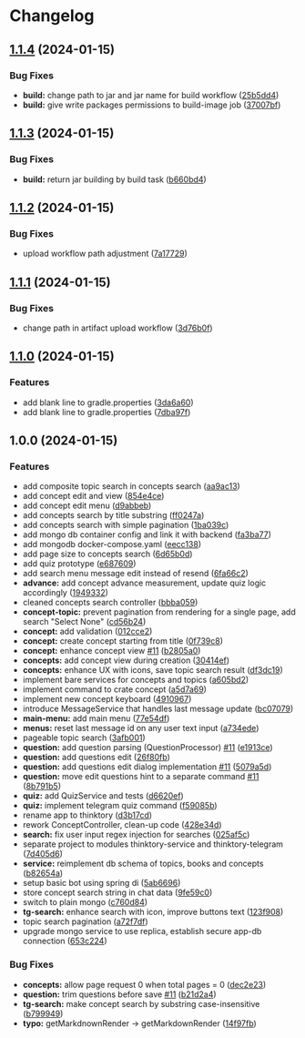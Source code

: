# Changelog

## [1.1.4](https://github.com/Sintexer/thinktory/compare/v1.1.3...v1.1.4) (2024-01-15)


### Bug Fixes

* **build:** change path to jar and jar name for build workflow ([25b5dd4](https://github.com/Sintexer/thinktory/commit/25b5dd4a7781c343dfeb7a6d2b0e8482f864d58d))
* **build:** give write packages permissions to build-image job ([37007bf](https://github.com/Sintexer/thinktory/commit/37007bf44746493afde29d14f2fd17f38ae943ea))

## [1.1.3](https://github.com/Sintexer/thinktory/compare/v1.1.2...v1.1.3) (2024-01-15)


### Bug Fixes

* **build:** return jar building by build task ([b660bd4](https://github.com/Sintexer/thinktory/commit/b660bd49e0e04aee9b775c0e6ea23e9689b5458d))

## [1.1.2](https://github.com/Sintexer/thinktory/compare/v1.1.1...v1.1.2) (2024-01-15)


### Bug Fixes

* upload workflow path adjustment ([7a17729](https://github.com/Sintexer/thinktory/commit/7a177293219b928d596c7391e7b6f67720755c41))

## [1.1.1](https://github.com/Sintexer/thinktory/compare/v1.1.0...v1.1.1) (2024-01-15)


### Bug Fixes

* change path in artifact upload workflow ([3d76b0f](https://github.com/Sintexer/thinktory/commit/3d76b0f8541d76da6aa9b2c5ed052ec14866227c))

## [1.1.0](https://github.com/Sintexer/thinktory/compare/v1.0.0...v1.1.0) (2024-01-15)


### Features

* add blank line to gradle.properties ([3da6a60](https://github.com/Sintexer/thinktory/commit/3da6a604f39329b07dd3eb9996f5cf2b3a7f4bca))
* add blank line to gradle.properties ([7dba97f](https://github.com/Sintexer/thinktory/commit/7dba97f14a965583e80ebf0a98da9fbf4d78ae2c))

## 1.0.0 (2024-01-15)


### Features

* add composite topic search in concepts search ([aa9ac13](https://github.com/Sintexer/thinktory/commit/aa9ac131f82ce15f6a242a1b48eceae1b596ed61))
* add concept edit and view ([854e4ce](https://github.com/Sintexer/thinktory/commit/854e4ce301abe6e4bd1cc44ce2dcada576503300))
* add concept edit menu ([d9abbeb](https://github.com/Sintexer/thinktory/commit/d9abbebe38bb16d8baa8c523830eec7d5a01e83d))
* add concepts search by title substring ([ff0247a](https://github.com/Sintexer/thinktory/commit/ff0247a116d70c8cb906a258b49fe281809ba50a))
* add concepts search with simple pagination ([1ba039c](https://github.com/Sintexer/thinktory/commit/1ba039c2cc619a1aa03631f58921bf342b88eeae))
* add mongo db container config and link it with backend ([fa3ba77](https://github.com/Sintexer/thinktory/commit/fa3ba77fed1f21eeab37e6bba2fa86011b4aa17f))
* add mongodb docker-compose.yaml ([eecc138](https://github.com/Sintexer/thinktory/commit/eecc1380d5ff9617404d00e3b358210f1f9e736d))
* add page size to concepts search ([6d65b0d](https://github.com/Sintexer/thinktory/commit/6d65b0da0a2bad6732c6fead57554b9a72a9a7bb))
* add quiz prototype ([e687609](https://github.com/Sintexer/thinktory/commit/e687609fc8996b708b482a655777ed9d0625c247))
* add search menu message edit instead of resend ([6fa66c2](https://github.com/Sintexer/thinktory/commit/6fa66c2dd3c39bcfcffb180a57ea1bf04018928f))
* **advance:** add concept advance measurement, update quiz logic accordingly ([1949332](https://github.com/Sintexer/thinktory/commit/1949332c7346851516ba5821ff85c98d20a1506a))
* cleaned concepts search controller ([bbba059](https://github.com/Sintexer/thinktory/commit/bbba0590faec412c6d33f19fa66407e95e9588f6))
* **concept-topic:** prevent pagination from rendering for a single page, add search "Select None" ([cd56b24](https://github.com/Sintexer/thinktory/commit/cd56b2487c07a744399daab64b268cc5157cd7c1))
* **concept:** add validation ([012cce2](https://github.com/Sintexer/thinktory/commit/012cce2651004305152cde9387a36272d7819362))
* **concept:** create concept starting from title ([0f739c8](https://github.com/Sintexer/thinktory/commit/0f739c823bfdd9f4335f5ddb159eac232f643edf))
* **concept:** enhance concept view [#11](https://github.com/Sintexer/thinktory/issues/11) ([b2805a0](https://github.com/Sintexer/thinktory/commit/b2805a0e5370c09a512ebb1e4c690705aa57dfa8))
* **concepts:** add concept view during creation ([30414ef](https://github.com/Sintexer/thinktory/commit/30414efa12ae1fd4934d33deb24318bc10544abe))
* **concepts:** enhance UX with icons, save topic search result ([df3dc19](https://github.com/Sintexer/thinktory/commit/df3dc197143a88485f99655aa744ca45e3402f8a))
* implement bare services for concepts and topics ([a605bd2](https://github.com/Sintexer/thinktory/commit/a605bd23ed1e63165236f762f9f84e34fe646486))
* implement command to crate concept ([a5d7a69](https://github.com/Sintexer/thinktory/commit/a5d7a69359c07840072bd641d05be2622df68455))
* implement new concept keyboard ([4910967](https://github.com/Sintexer/thinktory/commit/49109675c883920dc477b1dd1985ecd68cad40e3))
* introduce MessageService that handles last message update ([bc07079](https://github.com/Sintexer/thinktory/commit/bc07079046a8b48572ee6e84746cba960d7f06b2))
* **main-menu:** add main menu ([77e54df](https://github.com/Sintexer/thinktory/commit/77e54df12dedaa84015f5aa21035bb21d3fbd03a))
* **menus:** reset last message id on any user text input ([a734ede](https://github.com/Sintexer/thinktory/commit/a734edeb34f88a60c677535bbf33476e6be47814))
* pageable topic search ([3afb001](https://github.com/Sintexer/thinktory/commit/3afb0012d73116de8bcb6f6fa1df148964c24c72))
* **question:** add question parsing (QuestionProcessor) [#11](https://github.com/Sintexer/thinktory/issues/11) ([e1913ce](https://github.com/Sintexer/thinktory/commit/e1913ced0674dcc1f9f34326b1ac0afadfcbbcf5))
* **question:** add questions edit ([26f80fb](https://github.com/Sintexer/thinktory/commit/26f80fb3d2f3d5ff479244b3a96d6ccdc4a110d0))
* **question:** add questions edit dialog implementation [#11](https://github.com/Sintexer/thinktory/issues/11) ([5079a5d](https://github.com/Sintexer/thinktory/commit/5079a5d953962e57c6d5937465ce5e127ee9b00c))
* **question:** move edit questions hint to a separate command [#11](https://github.com/Sintexer/thinktory/issues/11) ([8b791b5](https://github.com/Sintexer/thinktory/commit/8b791b54b92c09883d51c5ed76055ddf4df08c71))
* **quiz:** add QuizService and tests ([d6620ef](https://github.com/Sintexer/thinktory/commit/d6620ef5e782e7cef2e45c2c6730de96c43979fa))
* **quiz:** implement telegram quiz command ([f59085b](https://github.com/Sintexer/thinktory/commit/f59085bd714ab3e7852f721b0b83888e2e6b0ba0))
* rename app to thinktory ([d3b17cd](https://github.com/Sintexer/thinktory/commit/d3b17cde5dfadcb8b20cdd1ba95d0bad64f02f8f))
* rework ConceptController, clean-up code ([428e34d](https://github.com/Sintexer/thinktory/commit/428e34db20d98524a47c68f85901054b07d537df))
* **search:** fix user input regex injection for searches ([025af5c](https://github.com/Sintexer/thinktory/commit/025af5cb903d39ccc311782888b35f6ddcd6ccf2))
* separate project to modules thinktory-service and thinktory-telegram ([7d405d6](https://github.com/Sintexer/thinktory/commit/7d405d62da3dc6ff59f0bea63c61801eb83bf52e))
* **service:** reimplement db schema of topics, books and concepts ([b82654a](https://github.com/Sintexer/thinktory/commit/b82654a7241cf150e0b900f06e950200d003c0b2))
* setup basic bot using spring di ([5ab6696](https://github.com/Sintexer/thinktory/commit/5ab66967b6d1bbc6b1e40b4abdbb8cf2384a9d97))
* store concept search string in chat data ([9fe59c0](https://github.com/Sintexer/thinktory/commit/9fe59c0b34ebdfb169d0132cb35f115332027214))
* switch to plain mongo ([c760d84](https://github.com/Sintexer/thinktory/commit/c760d8461959999783c230eae6fb6768293973b0))
* **tg-search:** enhance search with icon, improve buttons text ([123f908](https://github.com/Sintexer/thinktory/commit/123f90808f2b9cfe8c5135bcc0218a77532c0e66))
* topic search pagination ([a72f7df](https://github.com/Sintexer/thinktory/commit/a72f7dfa433f08392ee444b1cfafbd3de1fd1e7a))
* upgrade mongo service to use replica, establish secure app-db connection ([653c224](https://github.com/Sintexer/thinktory/commit/653c224047a1dcb28b525eaabcc25baa7500ad6e))


### Bug Fixes

* **concepts:** allow page request 0 when total pages = 0 ([dec2e23](https://github.com/Sintexer/thinktory/commit/dec2e23e41ed53f5cdc3f490e2a6bec5d797d920))
* **question:** trim questions before save [#11](https://github.com/Sintexer/thinktory/issues/11) ([b21d2a4](https://github.com/Sintexer/thinktory/commit/b21d2a497adba407cd38048bb1d32992a7ec0f6e))
* **tg-search:** make concept search by substring case-insensitive ([b799949](https://github.com/Sintexer/thinktory/commit/b799949045c6bf421ec40021eaaaf39e487db4cb))
* **typo:** getMarkdnownRender -&gt; getMarkdownRender ([14f97fb](https://github.com/Sintexer/thinktory/commit/14f97fb6fa06c1a6fc88bb1a05428fbca0e26407))
